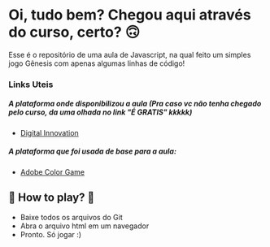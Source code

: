# Oi, tudo bem? Chegou aqui através do curso, certo? 🙃

Esse é o repositório de uma aula de Javascript, na qual feito um simples jogo Gênesis com apenas algumas linhas de código! 

### Links Uteis

##### A plataforma onde disponibilizou a aula (Pra caso vc não tenha chegado pelo curso, da uma olhada no link "É GRATIS" kkkkk)

* [Digital Innovation](https://web.digitalinnovation.one/)

##### A plataforma que foi usada de base para a aula:

* [Adobe Color Game](https://color.adobe.com/pt/color-wheel-game)



## 🚀 How to play? 🚀

 - Baixe todos os arquivos do Git
 - Abra o arquivo html em um navegador
 - Pronto. Só jogar :)
